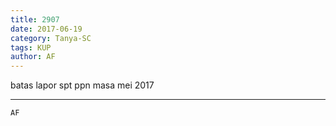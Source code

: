 ```yaml
---
title: 2907
date: 2017-06-19
category: Tanya-SC
tags: KUP
author: AF
---
```


batas lapor spt ppn masa mei 2017

---



`AF`
